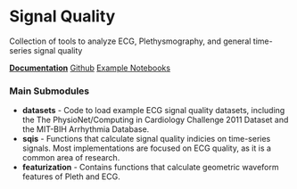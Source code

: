 # Signal Quality
Collection of tools to analyze ECG, Plethysmography, and general time-series signal quality

[**Documentation**](https://chufangao.github.io/signal_quality/) 
[Github](https://github.com/chufangao/signal_quality/)
[Example Notebooks](https://github.com/chufangao/signal_quality/tree/main/signal_quality/examples/)

### Main Submodules
- **datasets** - Code to load example ECG signal quality datasets, including the The PhysioNet/Computing in Cardiology Challenge 2011 Dataset and the MIT-BIH Arrhythmia Database.
- **sqis** - Functions that calculate signal quality indicies on time-series signals. Most implementations are focused on ECG quality, as it is a common area of research.
- **featurization** - Contains functions that calculate geometric waveform features of Pleth and ECG.
